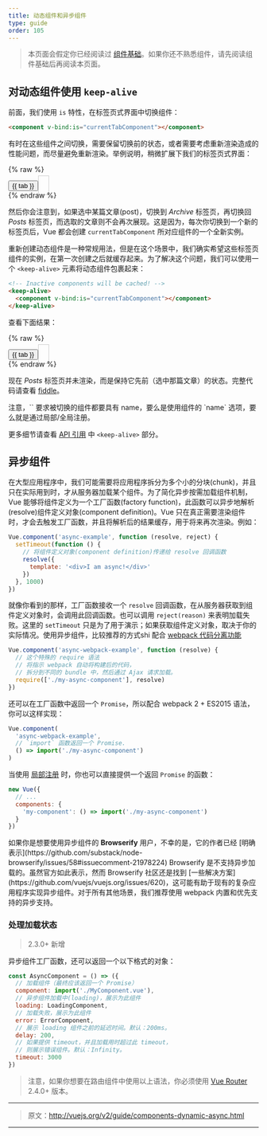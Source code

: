 ```yaml
---
title: 动态组件和异步组件
type: guide
order: 105
---
```


> 本页面会假定你已经阅读过 [组件基础](components.html)。如果你还不熟悉组件，请先阅读组件基础后再阅读本页面。

## 对动态组件使用 `keep-alive`

前面，我们使用 `is` 特性，在标签页式界面中切换组件：

```html
<component v-bind:is="currentTabComponent"></component>
```

有时在这些组件之间切换，需要保留切换前的状态，或者需要考虑重新渲染造成的性能问题，而尽量避免重新渲染。举例说明，稍微扩展下我们的标签页式界面：

{% raw %}
<div id="dynamic-component-demo" class="demo">
  <button
    v-for="tab in tabs"
    v-bind:key="tab"
    v-bind:class="['dynamic-component-demo-tab-button', { 'dynamic-component-demo-active': currentTab === tab }]"
    v-on:click="currentTab = tab"
  >{{ tab }}</button>
  <component
    v-bind:is="currentTabComponent"
    class="dynamic-component-demo-tab"
  ></component>
</div>
<script>
Vue.component('tab-posts', {
  data: function () {
    return {
      posts: [
        {
          id: 1,
          title: 'Cat Ipsum',
          content: '<p>Dont wait for the storm to pass, dance in the rain kick up litter decide to want nothing to do with my owner today demand to be let outside at once, and expect owner to wait for me as i think about it cat cat moo moo lick ears lick paws so make meme, make cute face but lick the other cats. Kitty poochy chase imaginary bugs, but stand in front of the computer screen. Sweet beast cat dog hate mouse eat string barf pillow no baths hate everything stare at guinea pigs. My left donut is missing, as is my right loved it, hated it, loved it, hated it scoot butt on the rug cat not kitten around</p>'
        },
        {
          id: 2,
          title: 'Hipster Ipsum',
          content: '<p>Bushwick blue bottle scenester helvetica ugh, meh four loko. Put a bird on it lumbersexual franzen shabby chic, street art knausgaard trust fund shaman scenester live-edge mixtape taxidermy viral yuccie succulents. Keytar poke bicycle rights, crucifix street art neutra air plant PBR&B hoodie plaid venmo. Tilde swag art party fanny pack vinyl letterpress venmo jean shorts offal mumblecore. Vice blog gentrify mlkshk tattooed occupy snackwave, hoodie craft beer next level migas 8-bit chartreuse. Trust fund food truck drinking vinegar gochujang.</p>'
        },
        {
          id: 3,
          title: 'Cupcake Ipsum',
          content: '<p>Icing dessert soufflé lollipop chocolate bar sweet tart cake chupa chups. Soufflé marzipan jelly beans croissant toffee marzipan cupcake icing fruitcake. Muffin cake pudding soufflé wafer jelly bear claw sesame snaps marshmallow. Marzipan soufflé croissant lemon drops gingerbread sugar plum lemon drops apple pie gummies. Sweet roll donut oat cake toffee cake. Liquorice candy macaroon toffee cookie marzipan.</p>'
        }
      ],
      selectedPost: null
    }
  },
  template: '\
    <div class="dynamic-component-demo-posts-tab">\
      <ul class="dynamic-component-demo-posts-sidebar">\
        <li\
          v-for="post in posts"\
          v-bind:key="post.id"\
          v-bind:class="{ \'dynamic-component-demo-active\': post === selectedPost }"\
          v-on:click="selectedPost = post"\
        >\
          {{ post.title }}\
        </li>\
      </ul>\
      <div class="dynamic-component-demo-post-container">\
        <div \
          v-if="selectedPost"\
          class="dynamic-component-demo-post"\
        >\
          <h3>{{ selectedPost.title }}</h3>\
          <div v-html="selectedPost.content"></div>\
        </div>\
        <strong v-else>\
          Click on a blog title to the left to view it.\
        </strong>\
      </div>\
    </div>\
  '
})
Vue.component('tab-archive', {
  template: '<div>Archive component</div>'
})
new Vue({
  el: '#dynamic-component-demo',
  data: {
    currentTab: 'Posts',
    tabs: ['Posts', 'Archive']
  },
  computed: {
    currentTabComponent: function () {
      return 'tab-' + this.currentTab.toLowerCase()
    }
  }
})
</script>
<style>
.dynamic-component-demo-tab-button {
  padding: 6px 10px;
  border-top-left-radius: 3px;
  border-top-right-radius: 3px;
  border: 1px solid #ccc;
  cursor: pointer;
  background: #f0f0f0;
  margin-bottom: -1px;
  margin-right: -1px;
}
.dynamic-component-demo-tab-button:hover {
  background: #e0e0e0;
}
.dynamic-component-demo-tab-button.dynamic-component-demo-active {
  background: #e0e0e0;
}
.dynamic-component-demo-tab {
  border: 1px solid #ccc;
  padding: 10px;
}
.dynamic-component-demo-posts-tab {
  display: flex;
}
.dynamic-component-demo-posts-sidebar {
  max-width: 40vw;
  margin: 0 !important;
  padding: 0 10px 0 0 !important;
  list-style-type: none;
  border-right: 1px solid #ccc;
}
.dynamic-component-demo-posts-sidebar li {
  white-space: nowrap;
  text-overflow: ellipsis;
  overflow: hidden;
  cursor: pointer;
}
.dynamic-component-demo-posts-sidebar li:hover {
  background: #eee;
}
.dynamic-component-demo-posts-sidebar li.dynamic-component-demo-active {
  background: lightblue;
}
.dynamic-component-demo-post-container {
  padding-left: 10px;
}
.dynamic-component-demo-post > :first-child {
  margin-top: 0 !important;
  padding-top: 0 !important;
}
</style>
{% endraw %}

然后你会注意到，如果选中某篇文章(post)，切换到 _Archive_ 标签页，再切换回 _Posts_ 标签页，而选取的文章则不会再次展现。这是因为，每次你切换到一个新的标签页后，Vue 都会创建 `currentTabComponent` 所对应组件的一个全新实例。

重新创建动态组件是一种常规用法，但是在这个场景中，我们确实希望这些标签页组件的实例，在第一次创建之后就缓存起来。为了解决这个问题，我们可以使用一个 `<keep-alive>` 元素将动态组件包裹起来：

``` html
<!-- Inactive components will be cached! -->
<keep-alive>
  <component v-bind:is="currentTabComponent"></component>
</keep-alive>
```

查看下面结果：

{% raw %}
<div id="dynamic-component-keep-alive-demo" class="demo">
  <button
    v-for="tab in tabs"
    v-bind:key="tab"
    v-bind:class="['dynamic-component-demo-tab-button', { 'dynamic-component-demo-active': currentTab === tab }]"
    v-on:click="currentTab = tab"
  >{{ tab }}</button>
  <keep-alive>
    <component
      v-bind:is="currentTabComponent"
      class="dynamic-component-demo-tab"
    ></component>
  </keep-alive>
</div>
<script>
new Vue({
  el: '#dynamic-component-keep-alive-demo',
  data: {
    currentTab: 'Posts',
    tabs: ['Posts', 'Archive']
  },
  computed: {
    currentTabComponent: function () {
      return 'tab-' + this.currentTab.toLowerCase()
    }
  }
})
</script>
{% endraw %}

现在 _Posts_ 标签页并未渲染，而是保持它先前（选中那篇文章）的状态。完整代码请查看 [fiddle](https://jsfiddle.net/chrisvfritz/Lp20op9o/)。

<p class="tip">注意，`<keep-alive>` 要求被切换的组件都要具有 name，要么是使用组件的 `name` 选项，要么就是通过局部/全局注册。</p>

更多细节请查看 [API 引用](../api/#keep-alive) 中 `<keep-alive>` 部分。

## 异步组件

在大型应用程序中，我们可能需要将应用程序拆分为多个小的分块(chunk)，并且只在实际用到时，才从服务器加载某个组件。为了简化异步按需加载组件机制，Vue 能够将组件定义为一个工厂函数(factory function)，此函数可以异步地解析(resolve)组件定义对象(component definition)。Vue 只在真正需要渲染组件时，才会去触发工厂函数，并且将解析后的结果缓存，用于将来再次渲染。例如：

``` js
Vue.component('async-example', function (resolve, reject) {
  setTimeout(function () {
    // 将组件定义对象(component definition)传递给 resolve 回调函数
    resolve({
      template: '<div>I am async!</div>'
    })
  }, 1000)
})
```

就像你看到的那样，工厂函数接收一个 `resolve` 回调函数，在从服务器获取到组件定义对象时，会调用此回调函数。也可以调用 `reject(reason)` 来表明加载失败。这里的 `setTimeout` 只是为了用于演示；如果获取组件定义对象，取决于你的实际情况。使用异步组件，比较推荐的方式shi 配合 [webpack 代码分离功能](https://doc.webpack-china.org/guides/code-splitting/)

``` js
Vue.component('async-webpack-example', function (resolve) {
  // 这个特殊的 require 语法
  // 将指示 webpack 自动将构建后的代码，
  // 拆分到不同的 bundle 中，然后通过 Ajax 请求加载。
  require(['./my-async-component'], resolve)
})
```

还可以在工厂函数中返回一个 `Promise`，所以配合 webpack 2 + ES2015 语法，你可以这样实现：

``` js
Vue.component(
  'async-webpack-example',
  // `import` 函数返回一个 Promise.
  () => import('./my-async-component')
)
```

当使用 [局部注册](components.html#Local-Registration) 时，你也可以直接提供一个返回 `Promise` 的函数：

``` js
new Vue({
  // ...
  components: {
    'my-component': () => import('./my-async-component')
  }
})
```

<p class="tip">如果你是想要使用异步组件的 <strong>Browserify</strong> 用户，不幸的是，它的作者已经 [明确表示](https://github.com/substack/node-browserify/issues/58#issuecomment-21978224) Browserify 是不支持异步加载的。虽然官方如此表示，然而 Browserify 社区还是找到 [一些解决方案](https://github.com/vuejs/vuejs.org/issues/620)，这可能有助于现有的复杂应用程序实现异步组件。对于所有其他场景，我们推荐使用 webpack 内置和优先支持的异步支持。</p>

### 处理加载状态

> 2.3.0+ 新增

异步组件工厂函数，还可以返回一个以下格式的对象：

``` js
const AsyncComponent = () => ({
  // 加载组件（最终应该返回一个 Promise）
  component: import('./MyComponent.vue'),
  // 异步组件加载中(loading)，展示为此组件
  loading: LoadingComponent,
  // 加载失败，展示为此组件
  error: ErrorComponent,
  // 展示 loading 组件之前的延迟时间。默认：200ms。
  delay: 200,
  // 如果提供 timeout，并且加载用时超过此 timeout，
  // 则展示错误组件。默认：Infinity。
  timeout: 3000
})
```

> 注意，如果你想要在路由组件中使用以上语法，你必须使用 [Vue Router](https://github.com/vuejs/vue-router) 2.4.0+ 版本。

***

> 原文：http://vuejs.org/v2/guide/components-dynamic-async.html

***
